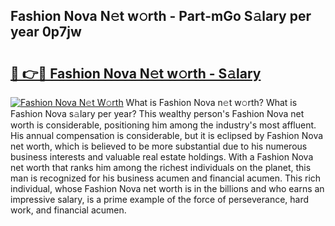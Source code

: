 ## Fashion Nova N𝚎t w𝚘rth - Part-mGo S𝚊lary per year 0p7jw

# <h2><a href="http://gc457c.nevu.top/?p=Fashion+Nova">🔗 👉🔴 Fashion Nova N𝚎t w𝚘rth - S𝚊lary</a></h2>

[![Fashion Nova N𝚎t W𝚘rth](https://i.imgur.com/Oavwk0R.jpeg)](http://gc457c.nevu.top/?p=Fashion+Nova)
What is Fashion Nova n𝚎t w𝚘rth? What is Fashion Nova s𝚊lary per year?
This wealthy person's Fashion Nova net worth is considerable, positioning him among the industry's most affluent. His annual compensation is considerable, but it is eclipsed by Fashion Nova net worth, which is believed to be more substantial due to his numerous business interests and valuable real estate holdings. With a Fashion Nova net worth that ranks him among the richest individuals on the planet, this man is recognized for his business acumen and financial acumen. This rich individual, whose Fashion Nova net worth is in the billions and who earns an impressive salary, is a prime example of the force of perseverance, hard work, and financial acumen.
